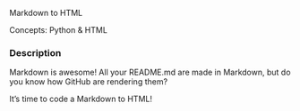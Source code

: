 Markdown to HTML

Concepts: Python & HTML

### Description

Markdown is awesome! All your README.md are made in Markdown, but do you know how GitHub are rendering them?

It’s time to code a Markdown to HTML!

